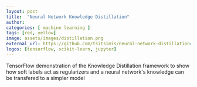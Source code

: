```yaml
---
layout: post
title:  "Neural Network Knowledge Distillation"
author: 
categories: [ machine learning ]
tags: [red, yellow]
image: assets/images/distillation.png
external_url: https://github.com/tsitsimis/neural-network-distillation#knowledge-distillation
logos: [tensorflow, scikit-learn, jupyter]
---
```

TensorFlow demonstration of the Knowledge Distillation framework to show how soft labels act as regularizers and a neural network's knowledge can be transfered to a simpler model

